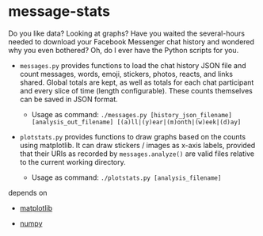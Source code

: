 # message-stats

Do you like data? Looking at graphs? Have you waited the several-hours needed to download your Facebook Messenger chat history and wondered why you even bothered? Oh, do I ever have the Python scripts for you.

- `messages.py` provides functions to load the chat history JSON file and count messages, words, emoji, stickers, photos, reacts, and links shared. Global totals are kept, as well as totals for each chat participant and every slice of time (length configurable). These counts themselves can be saved in JSON format. 
    - Usage as command: `./messages.py [history_json_filename] [analysis_out_filename] [(a)ll|(y)ear|(m)onth|(w)eek|(d)ay]`

- `plotstats.py` provides functions to draw graphs based on the counts using matplotlib. It can draw stickers / images as x-axis labels, provided that their URIs as recorded by `messages.analyze()` are valid files relative to the current working directory.
    - Usage as command: `./plotstats.py [analysis_filename]`

depends on

- [matplotlib](https://matplotlib.org/)

- [numpy](https://www.numpy.org/)
